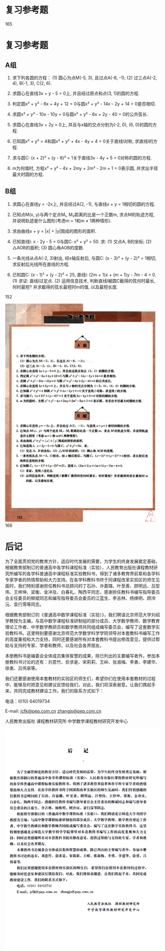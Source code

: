 # 复习参考题

165

# 复习参考题

## A组

1. 求下列各圆的方程：
    (1) 圆心为点M(-5, 3), 且过点A(-8, -1);
    (2) 过三点A(-2, 4), B(-1, 3), C(2, 6).

2. 求圆心在直线3x + y - 5 = 0上, 并且经过原点和点(3, 1)的圆的方程.

3. 判定圆x² + y² - 6x + 4y + 12 = 0与圆x² + y² - 14x - 2y + 14 = 0是否相切.

4. 求圆x² + y² - 10x - 10y = 0与圆x² + y² - 6x + 2y - 40 = 0的公共弦长.

5. 求圆心在直线3x + 2y = 0上, 并且与x轴的交点分别为(-2, 0), (6, 0)的圆的方程.

6. 已知圆x² + y² = 4和圆x² + y² + 4x - 4y + 4 = 0关于直线l对称, 求直线l的方程.

7. 求与圆C: (x + 2)² + (y - 6)² = 1关于直线3x - 4y + 5 = 0对称的圆的方程.

8. m为何值时, 方程x² + y² - 4x + 2my + 2m² - 2m + 1 = 0表示圆, 并求出半径最大时圆的方程.


## B组

1. 求圆心在直线y = -2x上, 并且经过A(2, -1), 与直线x + y = 1相切的圆的方程.

2. 已知点M(x, y)与两个定点M₁, M₂距离的比是一个正数m, 求点M的轨迹方程, 并说明轨迹是什么图形(考虑m = 1和m ≠ 1两种情形).

3. 求由曲线x + y = |x| + |y|围成的图形的面积.

4. 已知直线l: x - 2y - 5 = 0与圆C: x² + y² = 50. 求:
    (1) 交点A, B的坐标; 
    (2) △AOB的面积; 
    (3) 圆心角AOB的度数.

5. 一条光线从点A(-2, 3)射出, 经x轴反射后, 与圆C: (x - 3)² + (y - 2)² = 1相切, 求反射后光线所在直线的方程.

6. 已知圆C: (x - 1)² + (y - 2)² = 25, 直线l: (2m + 1)x + (m + 1)y - 7m - 4 = 0.
    (1) 求证: 直线l过定点.
    (2) 运用信息技术, 判断直线l被圆C截得的弦何时最长, 何时最短? 并求截得的弦长最短时m的值, 以及最短长度.

152

![165](../../book/人教版高中数学A版必修2/人教版高中数学A版必修2_165.png)
166

# 后记

为了全面贯彻党的教育方针，适应时代发展的需要，为学生的终身发展奠定基础，根据教育部制订的普通高中各学科课程标准（实验），人民教育出版社课程教材研究所编写的各学科普通高中课程标准实验教科书，得到了诸多教育界前辈和各学科专家学者的热情帮助和大力支持。在各学科教科书终于同课程改革实验区的师生见面时，我们特别感谢担任教科书总顾问的丁石孙、许嘉璐、叶至善、顾明远、吕型伟、王梓坤、梁衡、金冲及、白春礼、陶西平同志，感谢担任教科书编写指导委员会主任委员的柳斌同志和编写指导委员会委员的江蓝生、李吉林、杨焕明、顾泠沅、袁行霈等同志。

根据教育部制订的《普通高中数学课程标准（实验）》，我们聘请北京师范大学刘绍学教授为主编，与高中数学课程标准研制组的部分成员、大学数学教师、数学教育理论工作者、中学数学教研员和数学教师共同组成编写委员会，编写了这套数学实验教科书。这里特别要感谢北京师范大学数学科学学院领导对本套教科书编写工作的高度重视和大力支持，同时还要感谢所有对本套教科书提出修改意见，提供过帮助与支持的专家、学者和教师，以及社会各界朋友。

本册教科书是编委会全体成员集体智慧的成果，除已列出的主要编写者外，参加本册教科书讨论的还有：刘意竹、俞求是、宋莉莉、王峠、张淑梅、李勇、李建华、徐勇、吕伟泉等。

我们还要感谢使用本套教材的实验区的师生们，希望你们在使用本套教材的过程中，能够及时把意见和建议反馈给我们，对此，我们将深表谢意。让我们携起手来，共同完成教材建设工作。我们的联系方式如下：

电话：(010) 64019734

E-mail: jcfk@pep.com.cn  zhangjs@pep.com.cn

人民教育出版社 课程教材研究所
中学数学课程教材研究开发中心

![166](../../book/人教版高中数学A版必修2/人教版高中数学A版必修2_166.png)
